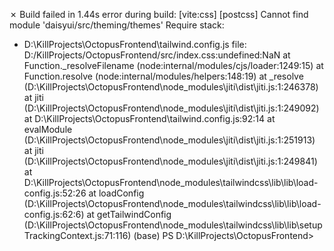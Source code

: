 ✗ Build failed in 1.44s
error during build:
[vite:css] [postcss] Cannot find module 'daisyui/src/theming/themes'
Require stack:
- D:\KillProjects\OctopusFrontend\tailwind.config.js
file: D:/KillProjects/OctopusFrontend/src/index.css:undefined:NaN
    at Function._resolveFilename (node:internal/modules/cjs/loader:1249:15)
    at Function.resolve (node:internal/modules/helpers:148:19)
    at _resolve (D:\KillProjects\OctopusFrontend\node_modules\jiti\dist\jiti.js:1:246378)
    at jiti (D:\KillProjects\OctopusFrontend\node_modules\jiti\dist\jiti.js:1:249092)
    at D:\KillProjects\OctopusFrontend\tailwind.config.js:92:14
    at evalModule (D:\KillProjects\OctopusFrontend\node_modules\jiti\dist\jiti.js:1:251913)
    at jiti (D:\KillProjects\OctopusFrontend\node_modules\jiti\dist\jiti.js:1:249841)
    at D:\KillProjects\OctopusFrontend\node_modules\tailwindcss\lib\lib\load-config.js:52:26
    at loadConfig (D:\KillProjects\OctopusFrontend\node_modules\tailwindcss\lib\lib\load-config.js:62:6)
    at getTailwindConfig (D:\KillProjects\OctopusFrontend\node_modules\tailwindcss\lib\lib\setupTrackingContext.js:71:116)
(base) PS D:\KillProjects\OctopusFrontend> 